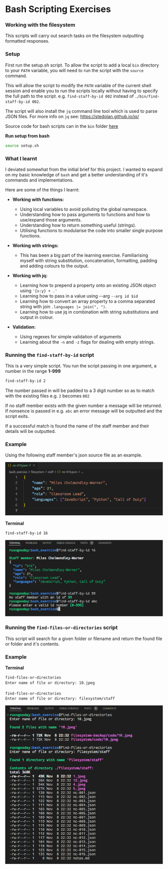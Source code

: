 # Bash Scripting Exercises
### Working with the filesystem

This scripts will carry out search tasks on the filesystem outputting formatted responses.

### Setup

First run the setup.sh script. To allow the script to add a local `bin` directory to your `PATH` variable, you will need to run the script with the `source` command.

This will allow the script to modify the `PATH` variable of the current shell session and enable you to run the scripts locally without having to specify the full path to the script.
e.g. `find-staff-by-id 002` instead of `./bin/find-staff-by-id 002`.

The script will also install the `jq` command line tool which is used to parse JSON files. For more info on `jq` see: https://stedolan.github.io/jq/

Source code for bash scripts can in the `bin` folder [here](./bin/)

**Run setup from bash**
```bash
source setup.sh
```

### What I learnt

I deviated somewhat from the initial brief for this project. I wanted to expand on my basic knowledge of `bash` and get a better understanding of it's commands and implementations.

Here are some of the things I learnt:

- **Working with functions:**
  * Using local variables to avoid polluting the global namespace.
  * Understanding how to pass arguments to functions and how to use/expand those arguments.
  * Understanding how to return something useful (strings).
  * Utilising functions to modularise the code into smaller single purpose functions.

- **Working with strings:**
  * This has been a big part of the learning exercise. Familiarising myself with string substitution, concatenation, formatting, padding and adding colours to the output.

- **Working with jq:**
  * Learning how to prepend a property onto an existing JSON object using `'{x:y} + .'`
  * Learning how to pass in a value using --arg `--arg id $id`
  * Learning how to convert an array property to a comma separated string with join `.languages |= join(", ")`.
  * Learning how to use jq in combination with string substitutions and output in colour.

- **Validation:**
  * Using regexes for simple validation of arguments
  * Learning about the `-n` and `-z` flags for dealing with empty strings.

### Running the `find-staff-by-id` script

This is a very simple script. You run the script passing in one argument, a number in the range **1-999**

```bash
find-staff-by-id 2
```

The number passed in will be padded to a 3 digit number so as to match with the existing files e.g. `2` becomes `002`

If no staff member exists with the given number a message will be returned. If nonsence is passed in e.g. `abc` an error message will be outputted and the script exits.

If a successful match is found the name of the staff member and their details will be outputted.

### Example

Using the following staff member's json source file as an example.

![staff member json file](./docs/assets/staff_member_json.png "Find staff by id")

**Terminal**
```bash
find-staff-by-id 16
```

![find staff by id example code](./docs/assets/find-staff-by-id.png "Find staff by id")

### Running the `find-files-or-directories` script

This script will search for a given folder or filename and return the found file or folder and it's contents.

### Example

**Terminal**
```bash
find-files-or-directories
Enter name of file or directory: 10.jpeg

find-files-or-directories
Enter name of file or directory: filesystem/staff
```

![find files or directories example](./docs/assets/find-files-or-directories.png "Find files or directories")